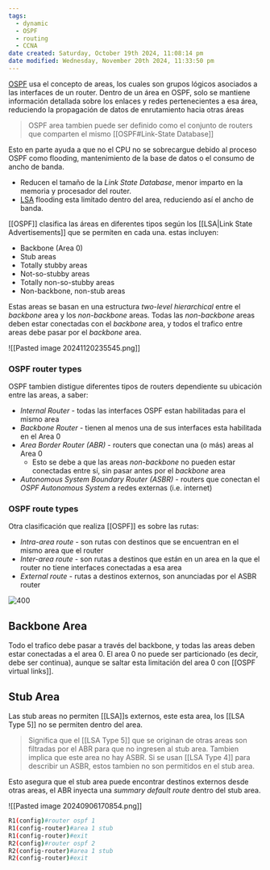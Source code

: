 ```yaml
---
tags:
  - dynamic
  - OSPF
  - routing
  - CCNA
date created: Saturday, October 19th 2024, 11:08:14 pm
date modified: Wednesday, November 20th 2024, 11:33:50 pm
---
```


[OSPF](OSPF.md) usa el concepto de areas, los cuales son grupos lógicos asociados a las interfaces de un router. Dentro de un área en OSPF, solo se mantiene información detallada sobre los enlaces y redes pertenecientes a esa área, reduciendo la propagación de datos de enrutamiento hacia otras áreas

> OSPF area tambien puede ser definido como el conjunto de routers que comparten el mismo [[OSPF#Link-State Database]]

Esto en parte ayuda a que no el CPU no se sobrecargue debido al proceso OSPF como flooding, mantenimiento de la base de datos o el consumo de ancho de banda.
- Reducen el tamaño de la _Link State Database_, menor imparto en la memoria y procesador del router.
- [LSA](LSA.md) flooding  esta limitado dentro del area, reduciendo así el ancho de banda.

[[OSPF]] clasifica las áreas en diferentes tipos según los [[LSA|Link State Advertisements]] que se permiten en cada una. estas incluyen:
- Backbone (Area 0)
- Stub areas
- Totally stubby areas 
- Not-so-stubby areas 
- Totally non-so-stubby areas 
- Non-backbone, non-stub areas 

Estas areas se basan en una estructura _two-level hierarchical_ entre el _backbone_ area y los _non-backbone_ areas. Todas las _non-backbone_ areas deben estar conectadas con el _backbone_ area, y todos el trafico entre areas debe pasar por el _backbone_ area. 

![[Pasted image 20241120235545.png]]

### OSPF router types
OSPF tambien distigue diferentes tipos de routers dependiente su ubicación entre las areas, a saber:
- _Internal Router_ - todas las interfaces OSPF estan habilitadas para el mismo area 
- _Backbone Router_ - tienen al menos una de sus interfaces esta habilitada en el Area 0
- _Area Border Router (ABR)_ - routers que conectan una (o más) areas al Area 0
	- Esto se debe a que las areas _non-backbone_ no pueden estar conectadas entre sí, sin pasar antes por el _backbone_ area
- _Autonomous System Boundary Router (ASBR)_ - routers que conectan el _OSPF Autonomous System_ a redes externas (i.e. internet)

### OSPF route types
Otra clasificación que realiza [[OSPF]] es sobre las rutas:
- _Intra-area route_ - son rutas con destinos que se encuentran en el mismo area que el router 
- _Inter-area route_ - son rutas a destinos que están en un area en la que el router no tiene interfaces conectadas a esa area 
- _External route_ - rutas a destinos externos, son anunciadas por el ASBR router 

![400](16-5-scaled.jpg)
## Backbone Area
Todo el trafico debe pasar a través del backbone, y todas las areas deben estar conectadas a el area 0. El area 0 no puede ser particionado (es decir, debe ser continua), aunque se saltar esta limitación del area 0 con [[OSPF virtual links]]. 

## Stub Area 
Las stub areas no permiten [[LSA]]s externos, este esta area, los [[LSA Type 5]] no se permiten dentro del area. 
> Significa que el [[LSA Type 5]] que se originan de otras areas son filtradas por el ABR para que no ingresen al stub area. Tambien implica que este area no hay ASBR. 
> Si se usan [[LSA Type 4]] para describir un ASBR, estos tambien no son permitidos en el stub area. 

Esto asegura que el stub area puede encontrar destinos externos desde otras areas, el ABR inyecta una _summary default route_ dentro del stub area. 


![[Pasted image 20240906170854.png]]

``` bash
R1(config)#router ospf 1
R1(config-router)#area 1 stub
R1(config-router)#exit
R2(config)#router ospf 2
R2(config-router)#area 1 stub
R2(config-router)#exit


```
